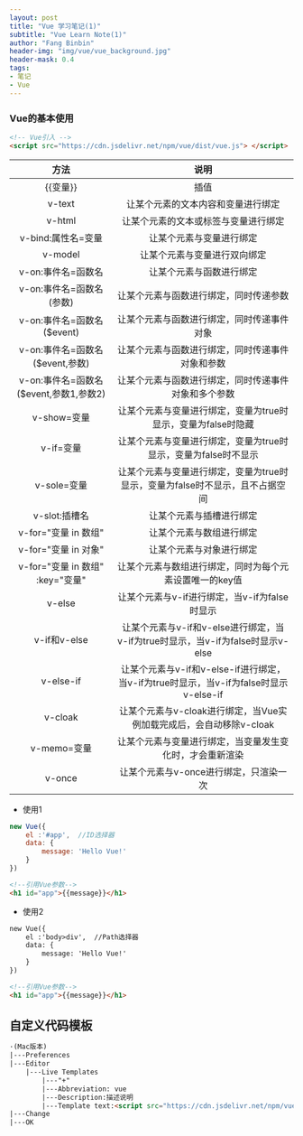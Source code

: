 ```yaml
---
layout: post
title: "Vue 学习笔记(1)"
subtitle: "Vue Learn Note(1)"
author: "Fang Binbin"
header-img: "img/vue/vue_background.jpg"
header-mask: 0.4
tags:
- 笔记
- Vue
---
```



### Vue的基本使用

```html
<!-- Vue引入 -->
<script src="https://cdn.jsdelivr.net/npm/vue/dist/vue.js"> </script>
```

|              方法              |   说明|
|:----------------------------:|:------:|
|            \{\{变量\}\}            |插值 |
|            v-text            |让某个元素的文本内容和变量进行绑定|
|            v-html            |让某个元素的文本或标签与变量进行绑定|
|        v-bind:属性名=变量         |让某个元素与变量进行绑定|
|           v-model            |让某个元素与变量进行双向绑定|
|         v-on:事件名=函数名         |让某个元素与函数进行绑定|
|       v-on:事件名=函数名(参数)       |让某个元素与函数进行绑定，同时传递参数|
|     v-on:事件名=函数名($event)     |让某个元素与函数进行绑定，同时传递事件对象|
|   v-on:事件名=函数名($event,参数)    |让某个元素与函数进行绑定，同时传递事件对象和参数|
| v-on:事件名=函数名($event,参数1,参数2) |让某个元素与函数进行绑定，同时传递事件对象和多个参数|
|          v-show=变量           |让某个元素与变量进行绑定，变量为true时显示，变量为false时隐藏|
|           v-if=变量            |让某个元素与变量进行绑定，变量为true时显示，变量为false时不显示|
|          v-sole=变量           |让某个元素与变量进行绑定，变量为true时显示，变量为false时不显示，且不占据空间|
|          v-slot:插槽名          |让某个元素与插槽进行绑定|
|       v-for="变量 in 数组"       |让某个元素与数组进行绑定|
|       v-for="变量 in 对象"       |让某个元素与对象进行绑定|
|  v-for="变量 in 数组" :key="变量"  |让某个元素与数组进行绑定，同时为每个元素设置唯一的key值|
|            v-else            |让某个元素与v-if进行绑定，当v-if为false时显示|
|         v-if和v-else          |让某个元素与v-if和v-else进行绑定，当v-if为true时显示，当v-if为false时显示v-else|
|          v-else-if           |让某个元素与v-if和v-else-if进行绑定，当v-if为true时显示，当v-if为false时显示v-else-if|
|           v-cloak            |让某个元素与v-cloak进行绑定，当Vue实例加载完成后，会自动移除v-cloak|
|          v-memo=变量           |让某个元素与变量进行绑定，当变量发生变化时，才会重新渲染|
|            v-once            |让某个元素与v-once进行绑定，只渲染一次|

- 使用1

```javascript
new Vue({
    el :'#app',  //ID选择器
    data: {
        message: 'Hello Vue!'
    }
})
```

```html
<!--引用Vue参数-->
<h1 id="app">{{message}}</h1>
```

- 使用2

```html
new Vue({
    el :'body>div',  //Path选择器
    data: {
        message: 'Hello Vue!'
    }
})
```

```html
<!--引用Vue参数-->
<h1 id="app">{{message}}</h1>
```

## 自定义代码模板

```html
·(Mac版本)
|---Preferences
|---Editor
    |---Live Templates
        |---"+"  
        |---Abbreviation: vue
        |---Description:描述说明
        |---Template text:<script src="https://cdn.jsdelivr.net/npm/vue/dist/vue.js"></script>(模板)
|---Change
|---OK
```
